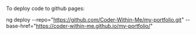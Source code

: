 To deploy code to github pages:

ng deploy --repo="https://github.com/Coder-Within-Me/my-portfolio.git" --base-href="https://coder-within-me.github.io/my-portfolio/"